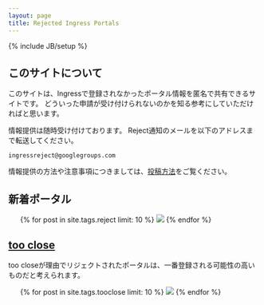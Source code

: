 ```yaml
---
layout: page
title: Rejected Ingress Portals
---
```

{% include JB/setup %}

## このサイトについて

このサイトは、Ingressで登録されなかったポータル情報を匿名で共有できるサイトです。
どういった申請が受け付けられないのかを知る参考にしていただければと思います。

情報提供は随時受け付けております。
Reject通知のメールを以下のアドレスまで転送してください。

    ingressreject@googlegroups.com

情報提供の方法や注意事項につきましては、[投稿方法](/post.html)をご覧ください。

## 新着ポータル

<ul class="posts">
  {% for post in site.tags.reject limit: 10 %}
    <a href="{{ BASE_PATH }}{{ post.url }}" alt="{{ post.title }}"><img src="{{ post.imgurl }}=w100" border="0"/></a>
  {% endfor %}
</ul>

## [too close](/tags.html#tooclose-ref)

too closeが理由でリジェクトされたポータルは、一番登録される可能性の高いものだと考えられます。

<ul class="posts">
  {% for post in site.tags.tooclose limit: 10 %}
    <a href="{{ BASE_PATH }}{{ post.url }}" alt="{{ post.title }}"><img src="{{ post.imgurl }}=w100" border="0"/></a>
  {% endfor %}
</ul>
